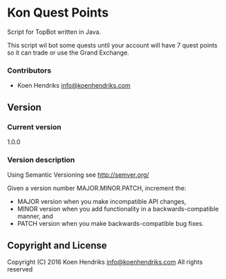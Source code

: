 # Kon Quest Points

Script for TopBot written in Java.

This script wil bot some quests until your account will have 7 quest points so it can trade or use the Grand Exchange.

### Contributors
- Koen Hendriks <info@koenhendriks.com>

## Version

### Current version
1.0.0

### Version description
Using Semantic Versioning see http://semver.org/

Given a version number MAJOR.MINOR.PATCH, increment the:
- MAJOR version when you make incompatible API changes,
- MINOR version when you add functionality in a backwards-compatible manner, and
- PATCH version when you make backwards-compatible bug fixes.


## Copyright and License
 Copyright (C) 2016 Koen Hendriks <info@koenhendriks.com>
 All rights reserved